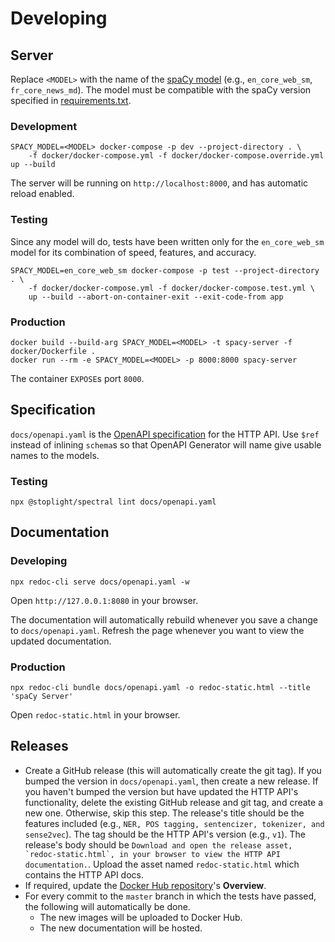 # Developing

## Server

Replace `<MODEL>` with the name of the [spaCy model](https://spacy.io/models) (e.g., `en_core_web_sm`, `fr_core_news_md`). The model must be compatible with the spaCy version specified in [requirements.txt](../requirements.txt).

### Development

```
SPACY_MODEL=<MODEL> docker-compose -p dev --project-directory . \
    -f docker/docker-compose.yml -f docker/docker-compose.override.yml up --build
```

The server will be running on `http://localhost:8000`, and has automatic reload enabled.

### Testing

Since any model will do, tests have been written only for the `en_core_web_sm` model for its combination of speed, features, and accuracy.

```
SPACY_MODEL=en_core_web_sm docker-compose -p test --project-directory . \
    -f docker/docker-compose.yml -f docker/docker-compose.test.yml \
    up --build --abort-on-container-exit --exit-code-from app
```

### Production

```
docker build --build-arg SPACY_MODEL=<MODEL> -t spacy-server -f docker/Dockerfile .
docker run --rm -e SPACY_MODEL=<MODEL> -p 8000:8000 spacy-server
```

The container `EXPOSE`s port `8000`.

## Specification

`docs/openapi.yaml` is the [OpenAPI specification](https://swagger.io/specification/) for the HTTP API. Use `$ref` instead of inlining `schema`s so that OpenAPI Generator will name give usable names to the models.

### Testing

```
npx @stoplight/spectral lint docs/openapi.yaml
```

## Documentation

### Developing

``` 
npx redoc-cli serve docs/openapi.yaml -w
```

Open `http://127.0.0.1:8080` in your browser. 

The documentation will automatically rebuild whenever you save a change to `docs/openapi.yaml`. Refresh the page whenever you want to view the updated documentation.

### Production

``` 
npx redoc-cli bundle docs/openapi.yaml -o redoc-static.html --title 'spaCy Server'
```

Open `redoc-static.html` in your browser.

## Releases

- Create a GitHub release (this will automatically create the git tag). If you bumped the version in `docs/openapi.yaml`, then create a new release. If you haven't bumped the version but have updated the HTTP API's functionality, delete the existing GitHub release and git tag, and create a new one. Otherwise, skip this step. The release's title should be the features included (e.g., `NER, POS tagging, sentencizer, tokenizer, and sense2vec`). The tag should be the HTTP API's version (e.g., `v1`). The release's body should be ```Download and open the release asset, `redoc-static.html`, in your browser to view the HTTP API documentation.```. Upload the asset named `redoc-static.html` which contains the HTTP API docs.
- If required, update the [Docker Hub repository](https://hub.docker.com/r/neelkamath/spacy-server)'s **Overview**.
- For every commit to the `master` branch in which the tests have passed, the following will automatically be done.
    - The new images will be uploaded to Docker Hub.
    - The new documentation will be hosted.